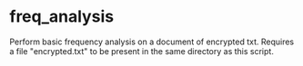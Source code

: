 # freq_analysis
Perform basic frequency analysis on a document of encrypted txt. Requires a file "encrypted.txt" to be present in the same directory as this script. 
